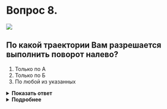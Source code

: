 # Вопрос 8.

![](https://s.drom.ru/i24228/pdd/tickets/2016/1543885403.jpg)

## По какой траектории Вам разрешается выполнить поворот налево?

1. Только по А
2. Только по Б
3. По любой из указанных

<details>
<summary><b>Показать ответ</b></summary>
Правильный ответ: 3
</details>
<details>
<summary><b>Подробнее</b></summary>
Согласно знаку 5.7.2 «Выезд на дорогу с односторонним движением» на данном перекрёстке можно продолжить движение прямо, налево и совершить разворот. На дороге с односторонним движением можете двигаться по любой полосе. Поэтому Вам разрешается движение по любой из указанных траекторий.
(«Дорожные знаки», пункт 8.6 ПДД)
</details>